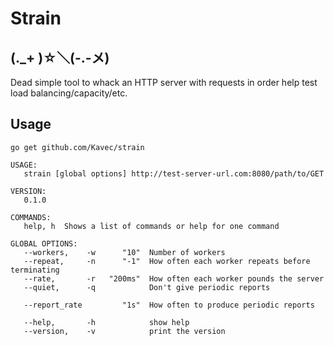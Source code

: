 # Strain

## (._+ )☆＼(-.-メ)

Dead simple tool to whack an HTTP server with requests in order help test load balancing/capacity/etc.

## Usage
`go get github.com/Kavec/strain`

```
USAGE:
   strain [global options] http://test-server-url.com:8080/path/to/GET

VERSION:
   0.1.0

COMMANDS:
   help, h  Shows a list of commands or help for one command

GLOBAL OPTIONS:
   --workers,    -w      "10"  Number of workers
   --repeat,     -n      "-1"  How often each worker repeats before terminating
   --rate,       -r   "200ms"  How often each worker pounds the server
   --quiet,      -q            Don't give periodic reports
   
   --report_rate         "1s"  How often to produce periodic reports
   
   --help,       -h            show help
   --version,    -v            print the version
```
